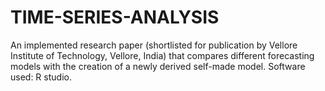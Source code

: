 # TIME-SERIES-ANALYSIS
An implemented research paper (shortlisted for publication by Vellore Institute of Technology, Vellore, India) that compares different forecasting models with the creation of a newly derived self-made model. Software used: R studio.
